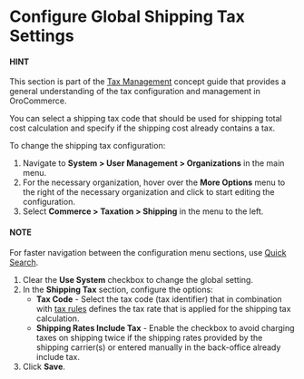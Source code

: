 <!-- System > Configuration > Commerce > Taxation > Shipping Tax -->

# Configure Global Shipping Tax Settings

#### HINT
This section is part of the [Tax Management](../../../../../../../concept-guides/administration/taxes/index.md#concept-guide-taxes) concept guide that provides a general understanding of the tax configuration and management in OroCommerce.

You can select a shipping tax code that should be used for shipping total cost calculation and specify if the shipping cost already contains a tax.

To change the shipping tax configuration:

1. Navigate to **System > User Management > Organizations** in the main menu.
2. For the necessary organization, hover over the <i class="fa fa-ellipsis-h fa-lg" aria-hidden="true"></i> **More Options** menu to the right of the necessary organization and click <i class="fas fa-cog" aria-hidden="true"></i> to start editing the configuration.
3. Select **Commerce > Taxation > Shipping** in the menu to the left.

#### NOTE
For faster navigation between the configuration menu sections, use [Quick Search](../../../../../configuration/quick-search.md#user-guide-system-configuration-quick-search).

1. Clear the **Use System** checkbox to change the global setting.
2. In the **Shipping Tax** section, configure the options:
   * **Tax Code** - Select the tax code (tax identifier) that in combination with [tax rules](../../../../../../taxes/tax-rules/index.md#tax-rules) defines the tax rate that is applied for the shipping tax calculation.
   * **Shipping Rates Include Tax** - Enable the checkbox to avoid charging taxes on shipping twice if the shipping rates provided by the shipping carrier(s) or entered manually in the back-office already include tax.
3. Click **Save**.

<!-- fa-bars = fa-navicon -->
<!-- Ic Tiles is used as Set As Default in saved views, and as tiles in display layout options -->
<!-- IcPencil refers to Rename in Commerce and Inline Editing in CRM -->
<!-- Check mark in the square. -->
<!-- SortDesc is also used as drop-down arrow -->
<!-- A -->
<!-- B -->
<!-- C -->
<!-- D -->
<!-- E -->
<!-- F -->
<!-- G -->
<!-- H -->
<!-- I -->
<!-- L -->
<!-- M -->
<!-- P -->
<!-- R -->
<!-- S -->
<!-- T -->
<!-- U -->
<!-- Z -->
